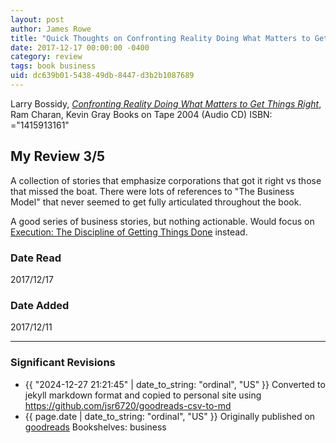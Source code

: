 ```yaml
---
layout: post
author: James Rowe
title: "Quick Thoughts on Confronting Reality Doing What Matters to Get Things Right"
date: 2017-12-17 00:00:00 -0400
category: review
tags: book business
uid: dc639b01-5438-49db-8447-d3b2b1087689
---
```


Larry Bossidy, *[Confronting Reality Doing What Matters to Get Things Right](https://www.goodreads.com/book/show/16681954)*, Ram Charan, Kevin Gray Books on Tape 2004 (Audio CD) ISBN: ="1415913161"

## My Review 3/5

A collection of stories that emphasize corporations that got it right vs those that missed the boat. There were lots of references to "The Business Model" that never seemed to get fully articulated throughout the book.

A good series of business stories, but nothing actionable. Would focus on [Execution: The Discipline of Getting Things Done](https://www.goodreads.com/book/show/1635) instead.

### Date Read
2017/12/17

### Date Added
2017/12/11

---

### Significant Revisions

- {{ "2024-12-27 21:21:45" | date_to_string: "ordinal", "US" }} Converted to jekyll markdown format and copied to personal site using <https://github.com/jsr6720/goodreads-csv-to-md>
- {{ page.date | date_to_string: "ordinal", "US" }} Originally published on [goodreads](https://www.goodreads.com) Bookshelves: business